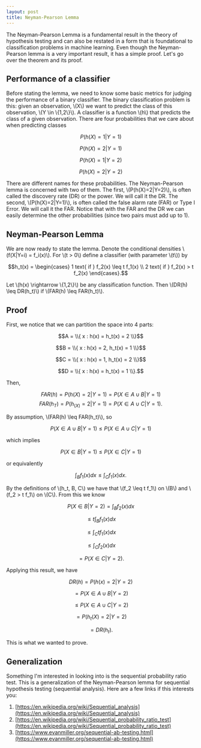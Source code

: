 ```yaml
---
layout: post
title: Neyman-Pearson Lemma
---
```



The Neyman-Pearson Lemma is a fundamental result in the theory of hypothesis testing and can also be restated in a form that is foundational to classification problems in machine learning. Even though the Neyman-Pearson lemma is a very important result, it has a simple proof. Let's go over the theorem and its proof.


## Performance of a classifier

Before stating the lemma, we need to know some basic metrics for judging the performance of a binary classifier. The binary classification problem is this: given an observation, \\(X\\) we want to predict the class of this observation, \\(Y \in \\{1,2\\}\\). A classifier is a function \\(h\\) that predicts the class of a given observation. There are four probabilities that we care about when predicting classes

$$P(h(X) = 1 | Y=1)$$

$$P(h(X) = 2 | Y=1)$$

$$P(h(X) = 1 | Y=2)$$

$$P(h(X) = 2 | Y=2)$$

There are different names for these probabilities. The Neyman-Pearson lemma is concerned with two of them. The first, \\(P(h(X)=2|Y=2)\\), is often called the discovery rate (DR) or the power. We will call it the DR. The second, \\(P(h(X)=2|Y=1)\\), is often called the false alarm rate (FAR) or Type I Error. We will call it the FAR. Notice that with the FAR and the DR we can easily determine the other probabilities (since two pairs must add up to 1).



## Neyman-Pearson Lemma

We are now ready to state the lemma. Denote the conditional densities \\(f(X|Y=i) = f_i(x)\\). For \\(t > 0\\) define a classifier (with parameter \\(t\\)) by

$$h_t(x) = \begin{cases}
1 text{ if } f_2(x) \leq t f_1(x) \\
2 text{ if } f_2(x) > t f_2(x) 
\end{cases}.$$

Let \\(h(x) \rightarrow \\{1,2\\}\\) be any classification function. Then \\(DR(h) \leq DR(h_t)\\) if \\(FAR(h) \leq FAR(h_t)\\).

## Proof

First, we notice that we can partition the space into 4 parts:

$$A = \\{ x : h(x) = h_t(x) = 2 \\}$$

$$B = \\{ x : h(x) = 2, h_t(x) = 1 \\}$$

$$C = \\{ x : h(x) = 1, h_t(x) = 2 \\}$$

$$D = \\{ x : h(x) = h_t(x) = 1 \\}.$$

Then,

$$FAR(h) = P(h(X)=2|Y=1) = P(X \in A \cup B | Y = 1)$$
$$FAR(h_T) = P(h_(X)=2|Y=1) = P(X \in A \cup C | Y = 1).$$

By assumption, \\(FAR(h) \leq FAR(h_t)\\), so 

$$P(X \in A \cup B | Y = 1) \leq P(X \in A \cup C | Y = 1)$$

which implies

$$P(X \in B | Y = 1) \leq P(X \in C | Y = 1)$$

or equivalently

$$\int_B f_1(x) dx \leq \int_C f_1(x) dx.$$

By the definitions of \\(h_t, B, C\\) we have that \\(f_2 \leq t f_1\\) on \\(B\\) and \\(f_2 > t f_1\\) on \\(C\\). From this we know 

$$P(X \in B | Y = 2) = \int_B f_2(x) dx$$

$$ \leq t \int_B f_1(x) dx$$

$$ \leq \int_C t f_1(x) dx$$

$$ \leq \int_C f_2(x) dx$$

$$ = P(X \in C | Y = 2).$$

Applying this result, we have

$$DR(h) = P(h(x) =2 | Y=2)$$

$$ = P(X \in A \cup B| Y = 2)$$

$$ \leq  P(X \in A \cup C| Y = 2)$$

$$ = P(h_t(X) = 2 | Y = 2)$$

$$ = DR(h_t).$$

This is what we wanted to prove.



## Generalization

Something I'm interested in looking into is the sequential probability ratio test. This is a generalization of the Neyman-Pearson lemma for sequential hypothesis testing (sequential analysis). Here are a few links if this interests you:

1. [https://en.wikipedia.org/wiki/Sequential_analysis](https://en.wikipedia.org/wiki/Sequential_analysis)
2. [https://en.wikipedia.org/wiki/Sequential_probability_ratio_test](https://en.wikipedia.org/wiki/Sequential_probability_ratio_test)
3. [https://www.evanmiller.org/sequential-ab-testing.html](https://www.evanmiller.org/sequential-ab-testing.html)




